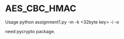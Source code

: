 # AES_CBC_HMAC

Usage python assignment1.py -m <mode> -k <32byte key> -i <inputfile> -o <outputfile>

need pycrypto package.

